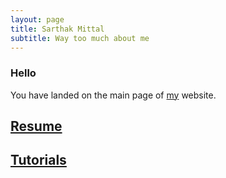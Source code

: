 ```yaml
---
layout: page
title: Sarthak Mittal
subtitle: Way too much about me
---
```


### Hello
You have landed on the main page of [my](/aboutme) website.

## [Resume](/resume.pdf)
## [Tutorials](/tuts)